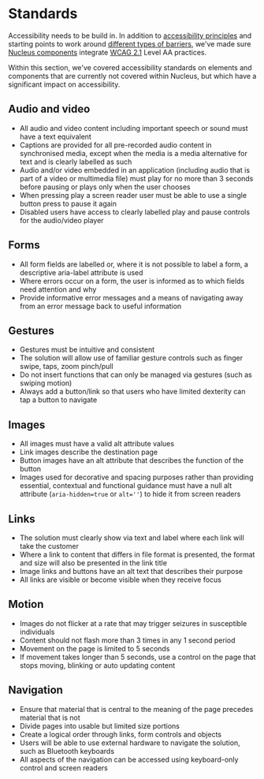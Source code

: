 # Standards


Accessibility needs to be build in. In addition to [accessibility principles](https://centrica.frontify.com/r/lUEdXVvtfufWGAcMq883LHr3USn390x6etw4LsVD3k4,) and starting points to work around [different types of barriers](https://centrica.frontify.com/r/BM51HZ6bchTNLIpsCA6o1TzzBnXkkBc0kC19eMPOT64,), we've made sure [Nucleus components](https://centrica.frontify.com/r/pEPpUugQu0a5Hn0D3K7ytMHXb1JUxWhfHBWe4EOZGxo,) integrate  [WCAG 2.1](https://www.w3.org/TR/WCAG21) Level AA practices.

Within this section, we've covered accessibility standards on elements and components that are currently not covered within Nucleus, but which have a significant impact on accessibility.

## Audio and video

* All audio and video content including important speech or sound must have a text equivalent
* Captions are provided for all pre-recorded audio content in synchronised media, except when the media is a media alternative for text and is clearly labelled as such
* Audio and/or video embedded in an application (including audio that is part of a video or multimedia file) must play for no more than 3 seconds before pausing or plays only when the user chooses
* When pressing play a screen reader user must be able to use a single button press to pause it again
* Disabled users have access to clearly labelled play and pause controls for the audio/video player

## Forms

* All form fields are labelled or, where it is not possible to label a form, a descriptive aria-label attribute is used
* Where errors occur on a form, the user is informed as to which fields need attention and why
* Provide informative error messages and a means of navigating away from an error message back to useful information

## Gestures

* Gestures must be intuitive and consistent
* The solution will allow use of familiar gesture controls such as finger swipe, taps, zoom pinch/pull
* Do not insert functions that can only be managed via gestures (such as swiping motion)
* Always add a button/link so that users who have limited dexterity can tap a button to navigate

## Images

* All images must have a valid alt attribute values
* Link images describe the destination page
* Button images have an alt attribute that describes the function of the button
* Images used for decorative and spacing purposes rather than providing essential, contextual and functional guidance must have a null alt attribute (`aria-hidden=true` or `alt=''`) to hide it from screen readers

## Links

* The solution must clearly show via text and label where each link will take the customer
* Where a link to content that differs in file format is presented, the format and size will also be presented in the link title
* Image links and buttons have an alt text that describes their purpose
* All links are visible or become visible when they receive focus

## Motion

* Images do not flicker at a rate that may trigger seizures in susceptible individuals
* Content should not flash more than 3 times in any 1 second period
* Movement on the page is limited to 5 seconds
* If movement takes longer than 5 seconds, use a control on the page that stops moving, blinking or auto updating content

## Navigation

* Ensure that material that is central to the meaning of the page precedes material that is not
* Divide pages into usable but limited size portions
* Create a logical order through links, form controls and objects
* Users will be able to use external hardware to navigate the solution, such as Bluetooth keyboards
* All aspects of the navigation can be accessed using keyboard-only control and screen readers
